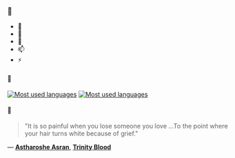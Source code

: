### 👋

- 🔭
- 🌱
- 💬
- 📫
- ⚡

#### 🧏

[![Most used languages](https://github-readme-stats-aynah.vercel.app/api/top-langs/?username=aynh&theme=solarized-dark&langs_count=6&layout=compact&hide_title=true)](https://github.com/anuraghazra/github-readme-stats#gh-dark-mode-only)
[![Most used languages](https://github-readme-stats-aynah.vercel.app/api/top-langs/?username=aynh&theme=solarized-light&langs_count=6&layout=compact&hide_title=true)](https://github.com/anuraghazra/github-readme-stats#gh-light-mode-only)

#### 💬

> "It is so painful when you lose someone you love ...To the point where your hair turns white because of grief."

&mdash; [**Astharoshe Asran**](https://myanimelist.net/character.php?q=Astharoshe%20Asran&cat=character), [**Trinity Blood**](https://myanimelist.net/search/all?q=Trinity%20Blood&cat=all)
